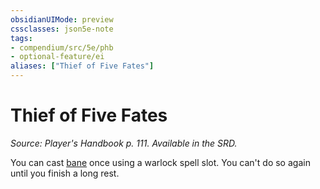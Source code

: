 ```yaml
---
obsidianUIMode: preview
cssclasses: json5e-note
tags:
- compendium/src/5e/phb
- optional-feature/ei
aliases: ["Thief of Five Fates"]
---
```

# Thief of Five Fates
*Source: Player's Handbook p. 111. Available in the SRD.* 

You can cast [bane](../spells/bane.md#) once using a warlock spell slot. You can't do so again until you finish a long rest.
